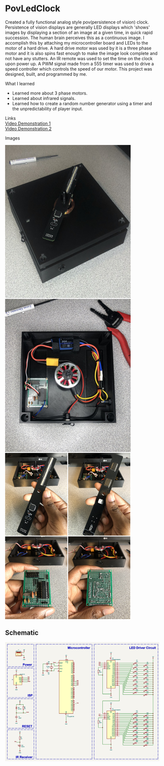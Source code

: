# PovLedClock
Created a fully functional analog style pov(persistence of vision) clock. Persistence of vision displays are generally LED displays which 'shows' images by displaying a section of an image at a given time, in quick rapid succession. The human brain perceives this as a continuous image. I accomplish this by attaching my microcontroller board and LEDs to the motor of a hard drive. A hard drive motor was used by it is a three phase motor and it is also spins fast enough to make the image look complete and not have any stutters. An IR remote was used to set the time on the clock upon power up. A PWM signal made from a 555 timer was used to drive a speed controller which controls the speed of our motor. This project was designed, built, and programmed by me.

What I learned
* Learned more about 3 phase motors.
* Learned about infrared signals.
* Learned how to create a random number generator using a timer and the unpredictability of player input. 

Links  
[Video Demonstration 1](https://drive.google.com/file/d/1v3Be6J3bUKk0ls36GDCUN7odQP1oLxGW/view?usp=sharing)  
[Video Demonstration 2](https://drive.google.com/file/d/1yo18ABhjNDQR3-ks-yBfjAM5YF_fPyle/view?usp=sharing)

Images  
<div>
    <img src = "images/pov-led-clock.JPEG" width = "410" height = "500" style="padding: 0; margin: 0;">
    <img src = "images/case-inside.JPEG" width = "410" height = "500">
</div>
<div>
    <img src = "images/led-circuit-front.JPEG" width = "202.5" height = "270" style="padding: 0; margin: 0;">
    <img src = "images/led-circuit-back.JPEG" width = "202.5" height = "270" style="padding: 0; margin: 0;">
    <img src = "images/attiny-circuit-front.JPEG" width = "202.5" height = "270" style="padding: 0; margin: 0;">
    <img src = "images/attiny-circuit-back.JPEG" width = "202.5" height = "270" style="padding: 0; margin: 0;">
</div>

<h2>Schematic</h2>
<div>
    <img src = "images/led-circuit-schematic.jpg">
</div>